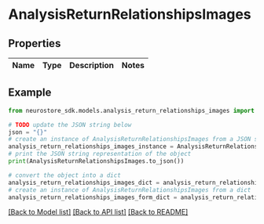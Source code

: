 # AnalysisReturnRelationshipsImages


## Properties

Name | Type | Description | Notes
------------ | ------------- | ------------- | -------------

## Example

```python
from neurostore_sdk.models.analysis_return_relationships_images import AnalysisReturnRelationshipsImages

# TODO update the JSON string below
json = "{}"
# create an instance of AnalysisReturnRelationshipsImages from a JSON string
analysis_return_relationships_images_instance = AnalysisReturnRelationshipsImages.from_json(json)
# print the JSON string representation of the object
print(AnalysisReturnRelationshipsImages.to_json())

# convert the object into a dict
analysis_return_relationships_images_dict = analysis_return_relationships_images_instance.to_dict()
# create an instance of AnalysisReturnRelationshipsImages from a dict
analysis_return_relationships_images_form_dict = analysis_return_relationships_images.from_dict(analysis_return_relationships_images_dict)
```
[[Back to Model list]](../README.md#documentation-for-models) [[Back to API list]](../README.md#documentation-for-api-endpoints) [[Back to README]](../README.md)


